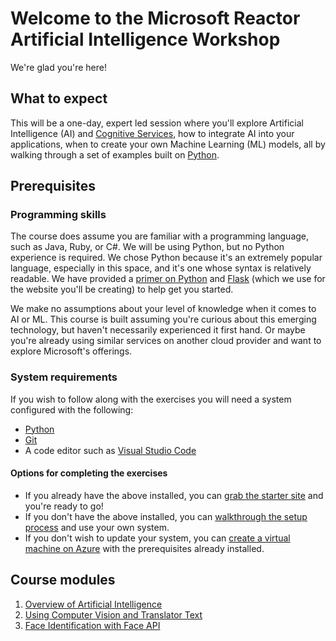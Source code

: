 # Welcome to the Microsoft Reactor Artificial Intelligence Workshop

We're glad you're here!

## What to expect

This will be a one-day, expert led session where you'll explore Artificial Intelligence (AI) and [Cognitive Services](https://azure.microsoft.com/services/cognitive-services/), how to integrate AI into your applications, when to create your own Machine Learning (ML) models, all by walking through a set of examples built on [Python](https://python.org).

## Prerequisites

### Programming skills

The course does assume you are familiar with a programming language, such as Java, Ruby, or C#. We will be using Python, but no Python experience is required. We chose Python because it's an extremely popular language, especially in this space, and it's one whose syntax is relatively readable. We have provided a [primer on Python](./intro-python.md) and [Flask](./intro-flask.md) (which we use for the website you'll be creating) to help get you started.

We make no assumptions about your level of knowledge when it comes to AI or ML. This course is built assuming you're curious about this emerging technology, but haven't necessarily experienced it first hand. Or maybe you're already using similar services on another cloud provider and want to explore Microsoft's offerings.

### System requirements

If you wish to follow along with the exercises you will need a system configured with the following:

- [Python](https://python.org)
- [Git](https://git-scm.com/)
- A code editor such as [Visual Studio Code](https://code.visualstudio.com)

#### Options for completing the exercises

- If you already have the above installed, you can [grab the starter site](install-starter.md) and you're ready to go!
- If you don't have the above installed, you can [walkthrough the setup process](setup.md) and use your own system.
- If you don't wish to update your system, you can [create a virtual machine on Azure](./dsvm.md) with the prerequisites already installed.

## Course modules

1. [Overview of Artificial Intelligence](./overview.md)
1. [Using Computer Vision and Translator Text](./computer-vision-translator/README.md)
1. [Face Identification with Face API](./face-api/README.md)
